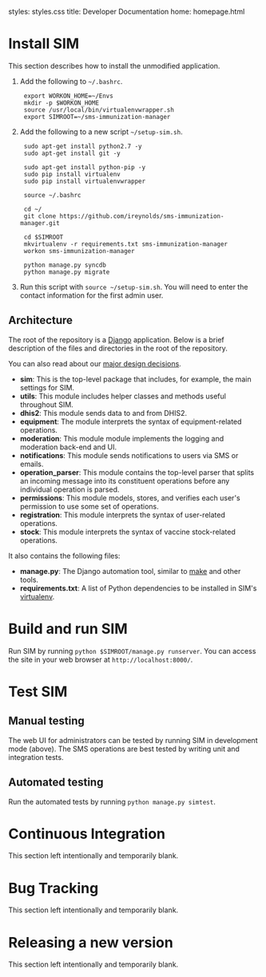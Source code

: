 styles: styles.css
title: Developer Documentation
home: homepage.html

# Install SIM #

This section describes how to install the unmodified application.

1. Add the following to ```~/.bashrc```.

		export WORKON_HOME=~/Envs
		mkdir -p $WORKON_HOME 
		source /usr/local/bin/virtualenvwrapper.sh 
		export SIMROOT=~/sms-immunization-manager

1. Add the following to a new script ```~/setup-sim.sh```.

		sudo apt-get install python2.7 -y
		sudo apt-get install git -y

		sudo apt-get install python-pip -y
		sudo pip install virtualenv
		sudo pip install virtualenvwrapper

		source ~/.bashrc

		cd ~/
		git clone https://github.com/ireynolds/sms-immunization-manager.git
		
		cd $SIMROOT
		mkvirtualenv -r requirements.txt sms-immunization-manager
		workon sms-immunization-manager

		python manage.py syncdb
		python manage.py migrate

1. Run this script with ```source ~/setup-sim.sh```. You will need to enter the contact 
   information for the first admin user.

## Architecture

The root of the repository is a [Django](https://www.djangoproject.com/) application. Below is a
brief description of the files and directories in the root of the repository.

You can also read about our [major design decisions](design-decisions.html).

* **sim**: This is the top-level package that includes, for example, the main settings
	for SIM.
* **utils**: This module includes helper classes and methods useful throughout SIM.
* **dhis2**: This module sends data to and from DHIS2.
* **equipment**: The module interprets the syntax of equipment-related operations.
* **moderation**: This module module implements the logging and moderation back-end and UI.
* **notifications**: This module sends notifications to users via SMS or emails.
* **operation_parser**: This module contains the top-level parser that splits an incoming message into
	its constituent operations before any individual operation is parsed.
* **permissions**: This module models, stores, and verifies each user's permission to use
	some set of operations.
* **registration**: This module interprets the syntax of user-related operations.
* **stock**: This module interprets the syntax of vaccine stock-related operations.

It also contains the following files:

* **manage.py**: The Django automation tool, similar to [make](http://www.gnu.org/software/make/) 
	and other tools.
* **requirements.txt**: A list of Python dependencies to be installed in SIM's 
	[virtualenv](https://pypi.python.org/pypi/virtualenv).

# Build and run SIM #

Run SIM by running ```python $SIMROOT/manage.py runserver```. You can access the site in your web 
browser at ```http://localhost:8000/```.

# Test SIM #

## Manual testing #

The web UI for administrators can be tested by running SIM in development mode (above). The 
SMS operations are best tested by writing unit and integration tests. 

## Automated testing #

Run the automated tests by running ```python manage.py simtest```.

# Continuous Integration #

This section left intentionally and temporarily blank.

# Bug Tracking #

This section left intentionally and temporarily blank.

# Releasing a new version #

This section left intentionally and temporarily blank.
